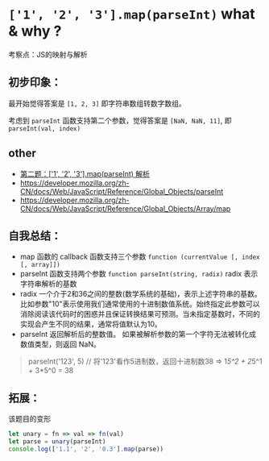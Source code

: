 # `['1', '2', '3'].map(parseInt)` what & why ?

考察点：JS的映射与解析

## 初步印象：

最开始觉得答案是 `[1, 2, 3]` 即字符串数组转数字数组。

考虑到 `parseInt` 函数支持第二个参数，觉得答案是 `[NaN, NaN, 11]`, 即 `parseInt(val, index)`


## other

- [第二题：['1', '2', '3'].map(parseInt) 解析](https://github.com/Advanced-Frontend/Daily-Interview-Question/issues/4)
- https://developer.mozilla.org/zh-CN/docs/Web/JavaScript/Reference/Global_Objects/parseInt
- https://developer.mozilla.org/zh-CN/docs/Web/JavaScript/Reference/Global_Objects/Array/map


## 自我总结：

- map 函数的 callback 函数支持三个参数 `function (currentValue [, index [, array]])`
- parseInt 函数支持两个参数 `function parseInt(string, radix)` radix 表示字符串解析的基数
- radix 一个介于2和36之间的整数(数学系统的基础)，表示上述字符串的基数。比如参数"10"表示使用我们通常使用的十进制数值系统。始终指定此参数可以消除阅读该代码时的困惑并且保证转换结果可预测。当未指定基数时，不同的实现会产生不同的结果，通常将值默认为10。
- parseInt 返回解析后的整数值。 如果被解析参数的第一个字符无法被转化成数值类型，则返回 NaN。

> parseInt('123', 5) // 将'123'看作5进制数，返回十进制数38 => 1*5^2 + 2*5^1 + 3*5^0 = 38


## 拓展：

该题目的变形

```javascript
let unary = fn => val => fn(val)
let parse = unary(parseInt)
console.log(['1.1', '2', '0.3'].map(parse))
```